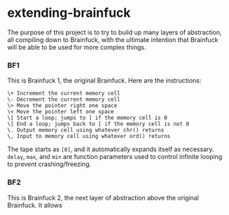 # extending-brainfuck
The purpose of this project is to try to build up many layers of abstraction, all compiling down to Brainfuck, with the ultimate intention that Brainfuck will be able to be used for more complex things.

### BF1
This is Brainfuck 1, the original Brainfuck. Here are the instructions:

<pre><code>\+ Increment the current memory cell
\- Decrement the current memory cell
\> Move the pointer right one space
\< Move the pointer left one space
\[ Start a loop; jumps to ] if the memory cell is 0
\] End a loop; jumps back to [ if the memory cell is not 0
\. Output memory cell using whatever chr() returns
\, Input to memory cell using whatever ord() returns</code></pre>

The tape starts as `[0]`, and it automatically expands itself as necessary. `delay`, `max`, and `min` are function parameters used to control infinite looping to prevent crashing/freezing.

### BF2
This is Brainfuck 2, the next layer of abstraction above the original Brainfuck. It allows
